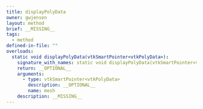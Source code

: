 ```yaml
---
title: displayPolyData
owner: gwjensen
layout: method
brief: __MISSING__
tags:
  - method
defined-in-file: ""
overloads:
  static void displayPolyData(vtkSmartPointer<vtkPolyData>):
    signature_with_names: static void displayPolyData(vtkSmartPointer<vtkPolyData> mesh)
    return: __OPTIONAL__
    arguments:
      - type: vtkSmartPointer<vtkPolyData>
        description: __OPTIONAL__
        name: mesh
    description: __MISSING__
---
```

